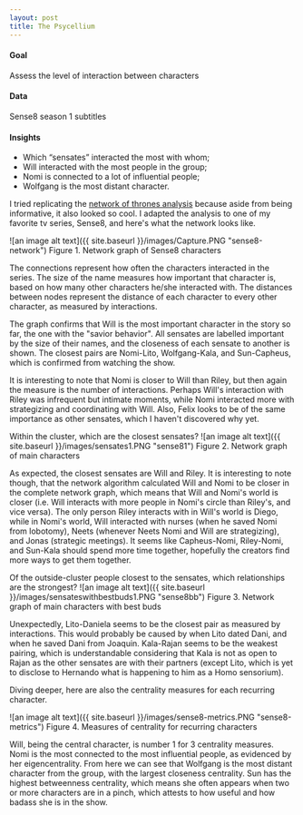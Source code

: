 ```yaml
---
layout: post
title: The Psycellium
---
```


#### Goal
Assess the level of interaction between characters
#### Data
Sense8 season 1 subtitles
#### Insights
*	Which “sensates” interacted the most with whom;
*	Will interacted with the most people in the group;
*	Nomi is connected to a lot of influential people;
*	Wolfgang is the most distant character. 

I tried replicating the [network of thrones analysis](https://www.macalester.edu/~abeverid/thrones.html) because aside from being informative, it also looked so cool. I adapted the analysis to one of my favorite tv series, Sense8, and here's what the network looks like.

![an image alt text]({{ site.baseurl }}/images/Capture.PNG "sense8-network")
Figure 1. Network graph of Sense8 characters

The connections represent how often the characters interacted in the series. The size of the name measures how important that character is, based on how many other characters he/she interacted with. The distances between nodes represent the distance of each character to every other character, as measured by interactions.

The graph confirms that Will is the most important character in the story so far, the one with the "savior behavior". All sensates are labelled important by the size of their names, and the closeness of each sensate to another is shown. The closest pairs are Nomi-Lito, Wolfgang-Kala, and Sun-Capheus, which is confirmed from watching the show.

It is interesting to note that Nomi is closer to Will than Riley, but then again the measure is the number of interactions. Perhaps Will's interaction with Riley was infrequent but intimate moments, while Nomi interacted more with strategizing and coordinating with Will. Also, Felix looks to be of the same importance as other sensates, which I haven't discovered why yet.

Within the cluster, which are the closest sensates?
![an image alt text]({{ site.baseurl }}/images/sensates1.PNG "sense81")
Figure 2. Network graph of main characters

As expected, the closest sensates are Will and Riley. It is interesting to note though, that the network algorithm calculated Will and Nomi to be closer in the complete network graph, which means that Will and Nomi's world is closer (i.e. Will interacts with more people in Nomi's circle than Riley's, and vice versa). The only person Riley interacts with in Will's world is Diego, while in Nomi's world, Will interacted with nurses (when he saved Nomi from lobotomy), Neets (whenever Neets Nomi and Will are strategizing), and Jonas (strategic meetings). It seems like Capheus-Nomi, Riley-Nomi, and Sun-Kala should spend more time together, hopefully the creators find more ways to get them together.

Of the outside-cluster people closest to the sensates, which relationships are the strongest?
![an image alt text]({{ site.baseurl }}/images/sensateswithbestbuds1.PNG "sense8bb")
Figure 3. Network graph of main characters with best buds

Unexpectedly, Lito-Daniela seems to be the closest pair as measured by interactions. This would probably be caused by when Lito dated Dani, and when he saved Dani from Joaquin. Kala-Rajan seems to be the weakest pairing, which is understandable considering that Kala is not as open to Rajan as the other sensates are with their partners (except Lito, which is yet to disclose to Hernando what is happening to him as a Homo sensorium).

Diving deeper, here are also the centrality measures for each recurring character.

![an image alt text]({{ site.baseurl }}/images/sense8-metrics.PNG "sense8-metrics")
Figure 4. Measures of centrality for recurring characters

Will, being the central character, is number 1 for 3 centrality measures. Nomi is the most connected to the most influential people, as evidenced by her eigencentrality. From here we can see that Wolfgang is the most distant character from the group, with the largest closeness centrality. Sun has the highest betweenness centrality, which means she often appears when two or more characters are in a pinch, which attests to how useful and how badass she is in the show.
